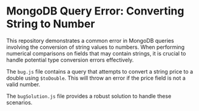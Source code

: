 # MongoDB Query Error: Converting String to Number

This repository demonstrates a common error in MongoDB queries involving the conversion of string values to numbers. When performing numerical comparisons on fields that may contain strings, it is crucial to handle potential type conversion errors effectively.

The `bug.js` file contains a query that attempts to convert a string price to a double using `$toDouble`.  This will throw an error if the price field is not a valid number.

The `bugSolution.js` file provides a robust solution to handle these scenarios.